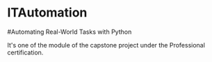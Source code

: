 # ITAutomation
#Automating Real-World Tasks with Python

It's one of the module of the capstone project under the Professional certification.
